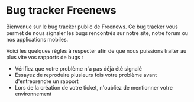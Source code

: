 # Bug tracker Freenews

Bienvenue sur le bug tracker public de Freenews. Ce bug tracker vous permet de nous signaler les bugs rencontrés sur notre site, notre forum ou nos applications mobiles.

Voici les quelques règles à respecter afin de que nous puissions traiter au plus vite vos rapports de bugs :

* Vérifiez que votre problème n'a pas déjà été signalé 
* Essayez de reproduire plusieurs fois votre problème avant d'entreprendre un rapport
* Lors de la création de votre ticket, n'oubliez de mentionner votre environnement
